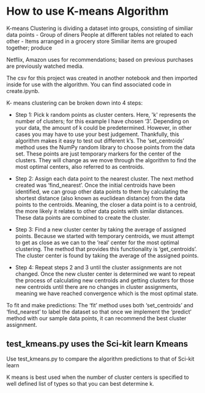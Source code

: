 
# How to use K-means Algorithm 

K-means Clustering is dividing a dataset into groups, consisting of similiar data points 
    - Group of diners 
        People at different tables not related to each other
    - Items arranged in a grocery store
        Similiar items are grouped together; produce

Netflix, Amazon uses for recommendations; based on previous purchases are previously watched media.

The csv for this project was created in another notebook and then imported inside for use with the algorithm.  You can find associated code in create.ipynb.

K- means clustering can be broken down into 4 steps: 

* Step 1: Pick k random points as cluster centers.  Here, 'k' represents the number of clusters; for this example I have chosen ‘3’. Depending on your data, the amount of k could be predetermined. However, in other cases you may have to use your best judgement. Thankfully, this algorithm makes it easy to test out different k’s. The ‘set_centroids’ method uses the  NumPy random library to choose points from the data set. These points are just temporary markers for the center of the clusters. They will change as we move through the algorithm to find the most optimal centers, also referred to as centroids.

* Step 2: Assign each data point to the nearest cluster. The next method created was ‘find_nearest’. Once the initial centroids have been identified, we can group other data points to them by calculating the shortest distance (also known as euclidean distance) from the data points to the centroids. Meaning, the closer a data point is to a centroid, the more likely it relates to other data points with similar distances. These data points are combined to create the cluster.

* Step 3: Find a new cluster center by taking the average of assigned points. Because we started with temporary centroids, we must attempt to get as close as we can to the ‘real’ center for the most optimal clustering. The method that provides this functionality is ‘get_centroids’. The cluster center is found by taking the average of the assigned points. 

* Step 4: Repeat steps 2 and 3 until the cluster assignments are not changed. Once the new cluster center is determined we want to repeat the process of calculating new centroids and getting clusters for those new centroids until there are no changes in cluster assignments, meaning we have reached convergence which is the most optimal state. 

To fit and make predictions: 
The ‘fit’ method uses both ‘set_centroids’ and ‘find_nearest’ to label the dataset so that once we implement the ‘predict’ method with our sample data points, it can recommend the best cluster assignment. 

## test_kmeans.py uses the Sci-kit learn Kmeans
Use test_kmeans.py to compare the algorithm predictions to that of Sci-kit learn

K means is best used when the number of cluster centers is specified to well defined list of types so that you can best determine k.

